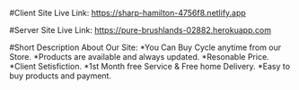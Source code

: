 #Client Site Live Link:
https://sharp-hamilton-4756f8.netlify.app

#Server Site Live Link:
https://pure-brushlands-02882.herokuapp.com

#Short Description About Our Site:
*You Can Buy Cycle anytime from our Store.
*Products are available and always updated.
*Resonable Price.
*Client Setisfiction.
*1st Month free Service & Free home Delivery.
*Easy to buy products and payment.
